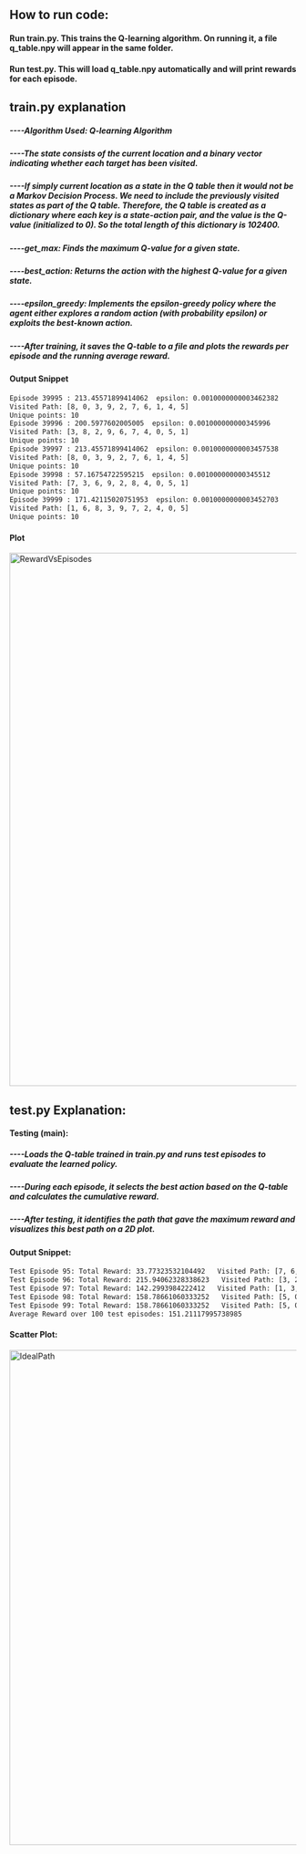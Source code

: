 ## How to run code:
#### Run train.py. This trains the Q-learning algorithm. On running it, a file q_table.npy will appear in the same folder.
#### Run test.py. This will load q_table.npy automatically and will print rewards for each episode.


## train.py explanation
 ##### ----Algorithm Used: Q-learning Algorithm
 ##### ----The state consists of the current location and a binary vector indicating whether each target has been visited.
 
 ##### ----If simply current location as a state in the Q table then it would not be a Markov Decision Process. We need to include the previously visited states as part of the Q table. Therefore, the Q table is created as a dictionary where each key is a state-action pair, and the value is the Q-value (initialized to 0). So the total length of this dictionary is 102400.
 
 ##### ----get_max: Finds the maximum Q-value for a given state.
 
 ##### ----best_action: Returns the action with the highest Q-value for a given state.
 
 ##### ----epsilon_greedy: Implements the epsilon-greedy policy where the agent either explores a random action (with probability epsilon) or exploits the best-known action.
 
 ##### ----After training, it saves the Q-table to a file and plots the rewards per episode and the running average reward.

#### Output Snippet
``` bash
Episode 39995 : 213.45571899414062  epsilon: 0.0010000000003462382
Visited Path: [8, 0, 3, 9, 2, 7, 6, 1, 4, 5]
Unique points: 10
Episode 39996 : 200.5977602005005  epsilon: 0.001000000000345996
Visited Path: [3, 8, 2, 9, 6, 7, 4, 0, 5, 1]
Unique points: 10
Episode 39997 : 213.45571899414062  epsilon: 0.0010000000003457538
Visited Path: [8, 0, 3, 9, 2, 7, 6, 1, 4, 5]
Unique points: 10
Episode 39998 : 57.16754722595215  epsilon: 0.001000000000345512
Visited Path: [7, 3, 6, 9, 2, 8, 4, 0, 5, 1]
Unique points: 10
Episode 39999 : 171.42115020751953  epsilon: 0.0010000000003452703
Visited Path: [1, 6, 8, 3, 9, 7, 2, 4, 0, 5]
Unique points: 10
```

#### Plot

<img width="935" alt="RewardVsEpisodes" src="https://github.com/user-attachments/assets/dcde9bb8-6276-488d-9f48-985f77d65f97">


## test.py Explanation:
#### Testing (main):
##### ----Loads the Q-table trained in train.py and runs test episodes to evaluate the learned policy.
##### ----During each episode, it selects the best action based on the Q-table and calculates the cumulative reward.
##### ----After testing, it identifies the path that gave the maximum reward and visualizes this best path on a 2D plot.

#### Output Snippet:
``` bash
Test Episode 95: Total Reward: 33.77323532104492   Visited Path: [7, 6, 3, 9, 2, 8, 4, 0, 5, 1]
Test Episode 96: Total Reward: 215.94062328338623   Visited Path: [3, 2, 7, 6, 9, 8, 4, 0, 5, 1]
Test Episode 97: Total Reward: 142.2993984222412   Visited Path: [1, 3, 0, 9, 6, 7, 2, 8, 4, 5]
Test Episode 98: Total Reward: 158.78661060333252   Visited Path: [5, 0, 7, 9, 3, 8, 2, 6, 4, 1]
Test Episode 99: Total Reward: 158.78661060333252   Visited Path: [5, 0, 7, 9, 3, 8, 2, 6, 4, 1]
Average Reward over 100 test episodes: 151.21117995738985
```

#### Scatter Plot:

<img width="868" alt="IdealPath" src="https://github.com/user-attachments/assets/dc046f80-e314-413e-93e9-0b447a599949">


